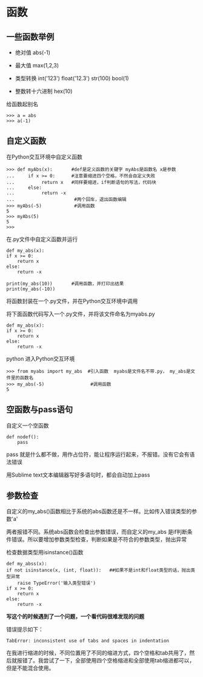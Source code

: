 # 函数

## 一些函数举例

- 绝对值 abs(-1)

- 最大值 max(1,2,3)

- 类型转换 int('123')  float('12.3') str(100) bool(1)

- 整数转十六进制 hex(10)

给函数起别名

	>>> a = abs
	>>> a(-1)

## 自定义函数

在Python交互环境中自定义函数

	>>> def myAbs(x):       #def是定义函数的关键字 myAbs是函数名 x是参数
	...     if x >= 0:      #注意要缩进四个空格，不然会自定义失败
	...          return x   #同样要缩进，if判断语句的写法，代码块
	...     else:
	...          return -x
	... 					 #两个回车，退出函数编辑
	>>> myAbs(-5)			 #调用函数
	5
	>>> myAbs(5)
	5
	>>> 

在.py文件中自定义函数并运行

	def my_abs(x):
	if x >= 0:
		return x
	else:
		return -x

	print(my_abs(10))		#调用函数，并打印出结果
	print(my_abs(-10))
	

将函数封装在一个.py文件，并在Python交互环境中调用

将下面函数代码写入一个.py文件，并将该文件命名为myabs.py

	def my_abs(x):
	if x >= 0:
		return x
	else:
		return -x

python 进入Python交互环境

	>>> from myabs import my_abs  #引入函数  myabs是文件名不带.py， my_abs是文件里的函数名
	>>> my_abs(-5)     			   #调用函数
	5

## 空函数与pass语句

自定义一个空函数

	def nodef():
	    pass

pass 就是什么都不做，用作占位符，能让程序运行起来，不报错。没有它会有语法错误

用Sublime text文本编辑器写好多语句时，都会自动加上pass

## 参数检查

自定义的my_abs()函数相比于系统的abs函数还是不一样。比如传入错误类型的参数'a'

两者报错不同。系统abs函数会检查出参数错误，而自定义的my_abs 是if判断条件错误。所以要增加参数类型检查，判断如果是不符合的参数类型，抛出异常

检查数据类型用isinstance()函数

	def my_abss(x):
	if not isinstance(x, (int, float)):   ##如果不是int和float类型的话，抛出类型异常
		raise TypeError('输入类型错误')
	if x >= 0:
		return x
	else:
		return -x


**写这个的时候遇到了一个问题，一个看代码很难发现的问题**

错误提示如下：
		
	TabError: inconsistent use of tabs and spaces in indentation

在我进行缩进的时候，不同位置用了不同的缩进方式，四个空格和tab共用了，然后就报错了。我尝试了一下，全部使用四个空格缩进和全部使用tab缩进都可以，但是不能混合使用。

